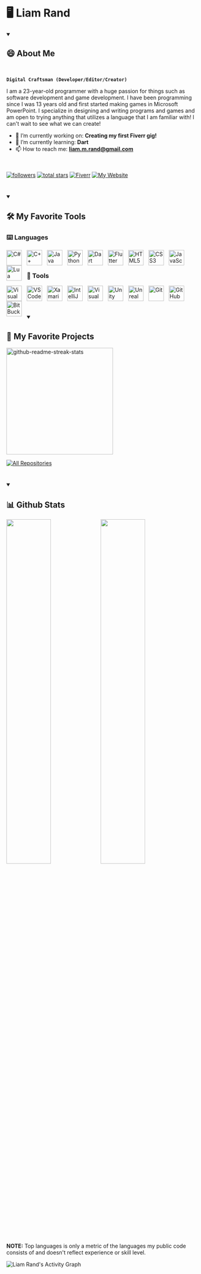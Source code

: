 <h1>🖥️ Liam Rand</h1>

<details open> 
<summary><h2>😄 About Me</h2></summary>
<br />
 
**`Digital Craftsman (Developer/Editor/Creator)`**

I am a 23-year-old programmer with a huge passion for things such as software development and game development. I have been programming since I was 13 years old and first started making games in Microsoft PowerPoint. I specialize in designing and writing programs and games and am open to trying anything that utilizes a language that I am familiar with! I can't wait to see what we can create!

- 🔭 I’m currently working on: <b>Creating my first Fiverr gig!</b>
- 🌱 I’m currently learning: <b>Dart</b>
- 📫 How to reach me: <b>liam.m.rand@gmail.com</b>

 <br />
<p align="left">
      <a href="https://github.com/liam-rand?tab=followers">
         <img alt="followers" title="Follow me on Github" src="https://custom-icon-badges.demolab.com/github/followers/liam-rand?color=236ad3&labelColor=1155ba&style=for-the-badge&logo=person-add&label=Follow&logoColor=white"/></a>
      <a href="https://github.com/liam-rand?tab=repositories&sort=stargazers">
         <img alt="total stars" title="Total stars on GitHub" src="https://custom-icon-badges.demolab.com/github/stars/liam-rand?color=55960c&style=for-the-badge&labelColor=488207&logo=star"/></a>
      <a href="https://www.fiverr.com/cobaplatinum">
         <img alt="Fiverr" title="Find me on Fiverr" src="https://custom-icon-badges.demolab.com/badge/-Find%20me%20on%20Fiverr-darkgreen?style=for-the-badge&logoColor=white&logo=tag"/></a>
 <a href="https://liamrand.me">
 <img alt="My Website" title="My Website" src="https://custom-icon-badges.demolab.com/badge/-My%20Website-blue?style=for-the-badge&logoColor=white&logo=link-external"/></a>
   </p>
</details>

#

<details open> 
<summary><h2>🛠️ My Favorite Tools</h2></summary>
 
### ⌨️ Languages

<img align="left" alt="C#" width="40px" style="padding-right:10px;" src="https://cdn.jsdelivr.net/gh/devicons/devicon/icons/csharp/csharp-original.svg"/>
<img align="left" alt="C++" width="40px" style="padding-right:10px;" src="https://cdn.jsdelivr.net/gh/devicons/devicon/icons/cplusplus/cplusplus-original.svg"/>
<img align="left" alt="Java" width="40px" style="padding-right:10px;" src="https://cdn.jsdelivr.net/gh/devicons/devicon/icons/java/java-original.svg"/>
<img align="left" alt="Python" width="40px" style="padding-right:10px;" src="https://cdn.jsdelivr.net/gh/devicons/devicon/icons/python/python-original.svg"/>
<img align="left" alt="Dart" width="40px" style="padding-right:10px;" src="https://cdn.jsdelivr.net/gh/devicons/devicon/icons/dart/dart-original.svg"/>
<img align="left" alt="Flutter" width="40px" style="padding-right:10px;" src="https://cdn.jsdelivr.net/gh/devicons/devicon/icons/flutter/flutter-original.svg"/>
<img align="left" alt="HTML5" width="40px" style="padding-right:10px;" src="https://cdn.jsdelivr.net/gh/devicons/devicon/icons/html5/html5-original.svg"/>
<img align="left" alt="CSS3" width="40px" style="padding-right:10px;" src="https://cdn.jsdelivr.net/gh/devicons/devicon/icons/css3/css3-original.svg"/>
<img align="left" alt="JavaScript" width="40px" style="padding-right:10px;" src="https://cdn.jsdelivr.net/gh/devicons/devicon/icons/javascript/javascript-original.svg"/>
<img align="left" alt="Lua" width="40px" style="padding-right:10px;" src="https://cdn.jsdelivr.net/gh/devicons/devicon/icons/lua/lua-original.svg"/>

<br />
<br />

### 🧰 Tools

<img align="left" alt="Visual Studio" width="40px" style="padding-right:10px;" src="https://cdn.jsdelivr.net/gh/devicons/devicon/icons/visualstudio/visualstudio-plain.svg"/>
<img align="left" alt="VS Code" width="40px" style="padding-right:10px;" src="https://cdn.jsdelivr.net/gh/devicons/devicon/icons/vscode/vscode-original.svg"/>
<img align="left" alt="Xamarin" width="40px" style="padding-right:10px;" src="https://cdn.jsdelivr.net/gh/devicons/devicon/icons/xamarin/xamarin-original.svg"/>
<img align="left" alt="IntelliJ IDEA" width="40px" style="padding-right:10px;" src="https://cdn.jsdelivr.net/gh/devicons/devicon/icons/intellij/intellij-original.svg"/>
<img align="left" alt="Visual Studio" width="40px" style="padding-right:10px;" src="https://cdn.jsdelivr.net/gh/devicons/devicon/icons/visualstudio/visualstudio-plain.svg"/>
<img align="left" alt="Unity" width="40px" style="padding-right:10px;" src="https://cdn.jsdelivr.net/gh/devicons/devicon/icons/unity/unity-original.svg"/>
<img align="left" alt="Unreal Engine" width="40px" style="padding-right:10px;" src="https://cdn.jsdelivr.net/gh/devicons/devicon/icons/unrealengine/unrealengine-original.svg"/>
<img align="left" alt="Git" width="40px" style="padding-right:10px;" src="https://cdn.jsdelivr.net/gh/devicons/devicon/icons/git/git-original.svg"/>
<img align="left" alt="GitHub" width="40px" style="padding-right:10px;" src="https://cdn.jsdelivr.net/gh/devicons/devicon/icons/github/github-original.svg"/>
<img align="left" alt="BitBucket" width="40px" style="padding-right:10px;" src="https://cdn.jsdelivr.net/gh/devicons/devicon/icons/bitbucket/bitbucket-original.svg"/>

<br />
</details>

<br />

#

<details open> 
  <summary><h2>📘 My Favorite Projects</h2></summary>

  <!-- Repo info cards - https://github.com/anuraghazra/github-readme-stats -->
  <!-- Small repo cards (fork) - https://github.com/DenverCoder1/github-readme-stats -->
  <p align="left">
    <a href="https://github.com/DenverCoder1/github-readme-streak-stats"><img width="278" src="https://denvercoder1-github-readme-stats.vercel.app/api/pin/?username=DenverCoder1&repo=github-readme-streak-stats&theme=github_dark&hide_border=true&bg_color=151b25&icon_color=F8D866&show_icons=false" alt="github-readme-streak-stats"></a>
  </p>

  <a href="https://github.com/liam-rand?tab=repositories&sort=stargazers"><img alt="All Repositories" title="All Repositories" src="https://custom-icon-badges.demolab.com/badge/-Click%20Here%20For%20All%20My%20Repos-blue?style=for-the-badge&logoColor=white&logo=repo"/></a>
</details>

#
<details open> 
<summary><h2>📊 Github Stats</h2></summary>

<img width="48%" src="https://github-readme-stats.vercel.app/api?username=liam-rand&hide_border=true&theme=github_dark&show_icons=true"/>
<img width="48%" src="https://github-readme-stats.vercel.app/api/top-langs/?username=liam-rand&hide_border=true&theme=github_dark&show_icons=truelayout=compact"/>  
<br/>
 
 <b>NOTE:</b> Top languages is only a metric of the languages my public code consists of and doesn't reflect experience or skill level.
 
<img alt="Liam Rand's Activity Graph" src="https://github-readme-activity-graph.cyclic.app/graph/?username=liam-rand&theme=github-dark&hide_border=true" /></a>
</details>
<!--
**Liam-Rand/Liam-Rand** is a ✨ _special_ ✨ repository because its `README.md` (this file) appears on your GitHub profile.

Here are some ideas to get you started:

- 🔭 I’m currently working on ...
- 🌱 I’m currently learning ...
- 👯 I’m looking to collaborate on ...
- 🤔 I’m looking for help with ...
- 💬 Ask me about ...
- 📫 How to reach me: ...
- 😄 Pronouns: ...
- ⚡ Fun fact: ...
-->
